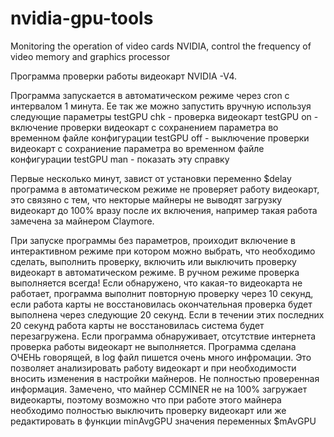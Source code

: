 # nvidia-gpu-tools
Monitoring the operation of video cards NVIDIA, control the frequency of video memory and graphics processor

Программа проверки работы видеокарт NVIDIA -V4.

Программа запускается в автоматическом режиме через cron с интервалом 1 минута. 
Ее так же можно запустить вручную используя следующие параметры
testGPU chk - проверка видеокарт
testGPU on - включение проверки видеокарт с сохранением параметра во временном файле конфигурации
testGPU off - выключение проверки видеокарт с сохраниение параметра во временном файле конфигурации
testGPU man - показать эту справку

Первые несколько минут, завист от установки переменно $delay программа в автоматическом режиме не проверяет работу видеокарт, это связяно с тем, что некторые майнеры не выводят загрузку видеокарт до 100% вразу после их включения, например такая работа замечена за майнером Claymore. 

При запуске программы без параметров, проиходит включение в интерактивном режиме при котором можно выбрать, что необходимо сделать, выполнить проверку, включить или выключить проверку видеокарт в автоматическом режиме.
В ручном режиме проверка выполняется всегда!
Если обнаружено, что какая-то видеокарта не работает, программа выполнит повторную проверку через 10 секунд, если работа карты не восстановилась окончательная проверка будет выполнена через следующие 20 секунд.
Если в течении этих последних 20 секунд работа карты не восстановилась система будет перезагружена.
Если программа обнаруживает, отсутствие интернета проверка работы видеокарт не выполняется.
Программа сделана ОЧЕНЬ говорящей, в log файл пишется очень много инфромации. Это позволяет анализировать работу видеокарт и при необходимости вносить изменения в настройки майнеров.
Не полностью проверенная информация. Замечено, что майнер CCMINER не на 100% загружает видеокарты, поэтому возможно что при работе этого майнера необходимо полностью выключить проверку видеокарт или же редактировать в функции minAvgGPU значения переменных $mAvGPU
